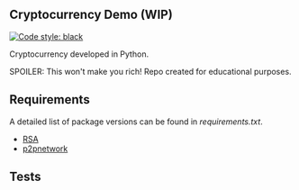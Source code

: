 Cryptocurrency Demo (WIP)
-------------------------

[![Code style: black](https://img.shields.io/badge/code%20style-black-000000.svg)](https://github.com/psf/black)

Cryptocurrency developed in Python.

SPOILER: This won't make you rich! Repo created for educational purposes.

## Requirements

A detailed list of package versions can be found in *requirements.txt*.

- [RSA](https://pypi.org/project/rsa/)
- [p2pnetwork](https://pypi.org/project/p2pnetwork/)

## Tests
